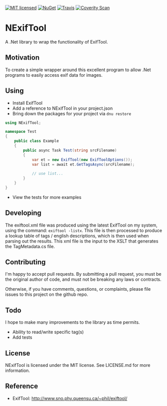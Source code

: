 [![MIT licensed](https://img.shields.io/badge/license-MIT-blue.svg)](https://github.com/AerisG222/NExifTool/blob/master/LICENSE.md)
[![NuGet](https://buildstats.info/nuget/NExifTool)](https://www.nuget.org/packages/NExifTool/)
[![Travis](https://img.shields.io/travis/AerisG222/NExifTool.svg)](https://travis-ci.org/AerisG222/NExifTool)
[![Coverity Scan](https://img.shields.io/coverity/scan/7994.svg)](https://scan.coverity.com/projects/aerisg222-nexiftool)

# NExifTool

A .Net library to wrap the functionality of ExifTool.

## Motivation
To create a simple wrapper around this excellent program to allow
.Net programs to easily access exif data for images.

## Using
- Install ExifTool
- Add a reference to NExifTool in your project.json
- Bring down the packages for your project via `dnu restore`

```csharp
using NExifTool;

namespace Test
{
    public class Example
    {
        public async Task Test(string srcFilename)
        {
            var et = new ExifTool(new ExifToolOptions());
            var list = await et.GetTagsAsync(srcFilename);
            
            // use list...
        }
    }
}
```

- View the tests for more examples

## Developing
The exiftool.xml file was produced using the latest ExifTool on my system,
using the command: `exiftool -listx`.  This file is then processed to produce
a lookup table of tags / english descriptions, which is then used when
parsing out the results.  This xml file is the input to the XSLT that 
generates the TagMetadata.cs file.

## Contributing
I'm happy to accept pull requests.  By submitting a pull request, you
must be the original author of code, and must not be breaking
any laws or contracts.

Otherwise, if you have comments, questions, or complaints, please file
issues to this project on the github repo.

## Todo
I hope to make many improvements to the library as time permits.
- Ability to read/write specific tag(s)
- Add tests
  
## License
NExifTool is licensed under the MIT license.  See LICENSE.md for more
information.

## Reference
- ExifTool: http://www.sno.phy.queensu.ca/~phil/exiftool/

